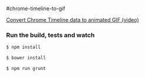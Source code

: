 #chrome-timeline-to-gif

[Convert Chrome Timeline data to animated GIF (video)](http://blog.gospodarets.com/demos/chrome-timeline-to-gif/)

### Run the build, tests and watch

```bash
$ npm install

$ bower install

$ npm run grunt
```